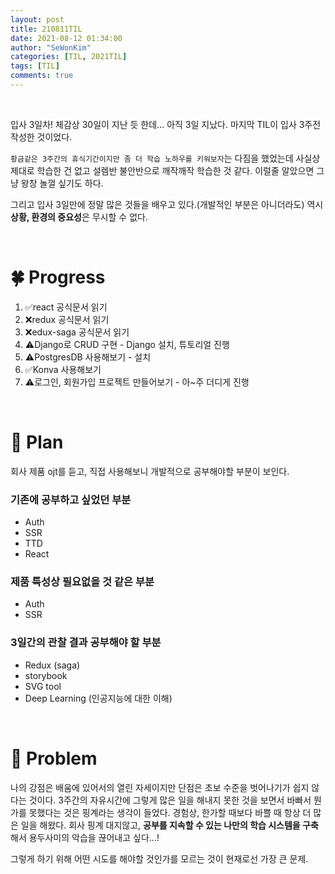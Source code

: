 ```yaml
---
layout: post
title: 210811TIL 
date: 2021-08-12 01:34:00
author: "SeWonKim"
categories: [TIL, 2021TIL]
tags: [TIL]
comments: true
---
```


&nbsp;
&nbsp;

입사 3일차! 체감상 30일이 지난 듯 한데... 아직 3일 지났다.
마지막 TIL이 입사 3주전 작성한 것이었다.

`황금같은 3주간의 휴식기간이지만 좀 더 학습 노하우를 키워보자`는 다짐을 했었는데 사실상 제대로 학습한 건 없고 설렘반 불안반으로 깨작깨작 학습한 것 같다. 이럴줄 알았으면 그냥 왕창 놀껄 싶기도 하다.

그리고 입사 3일만에 정말 많은 것들을 배우고 있다.(개발적인 부분은 아니더라도) 
역시 **상황, 환경의 중요성**은 무시할 수 없다.


&nbsp;

# 🍀 Progress

1. ✅react 공식문서 읽기
2. ❌redux 공식문서 읽기
3. ❌edux-saga 공식문서 읽기
4. ⚠️Django로 CRUD 구현 - Django 설치, 튜토리얼 진행
5. ⚠️PostgresDB 사용해보기 - 설치
6. ✅Konva 사용해보기
7. ⚠️로그인, 회원가입 프로젝트 만들어보기 - 아~주 더디게 진행
   
&nbsp;

# 📆 Plan

회사 제품 ojt를 듣고, 직접 사용해보니 개발적으로 공부해야할 부분이 보인다.

### 기존에 공부하고 싶었던 부분

- Auth
- SSR
- TTD
- React


### 제품 특성상 필요없을 것 같은 부분

- Auth
- SSR


### 3일간의 관찰 결과 공부해야 할 부분

- Redux (saga)
- storybook
- SVG tool
- Deep Learning (인공지능에 대한 이해)

&nbsp;

# 🔴 Problem

나의 강점은 배움에 있어서의 열린 자세이지만 단점은 초보 수준을 벗어나기가 쉽지 않다는 것이다.
3주간의 자유시간에 그렇게 많은 일을 해내지 못한 것을 보면서 바빠서 뭔가를 못했다는 것은 핑계라는 생각이 들었다. 경험상, 한가할 때보다 바쁠 때 항상 더 많은 일을 해왔다. 회사 핑계 대지않고, **공부를 지속할 수 있는 나만의 학습 시스템을 구축**해서 용두사미의 악습을 끊어내고 싶다...! 

그렇게 하기 위해 어떤 시도를 해야할 것인가를 모르는 것이 현재로선 가장 큰 문제.
